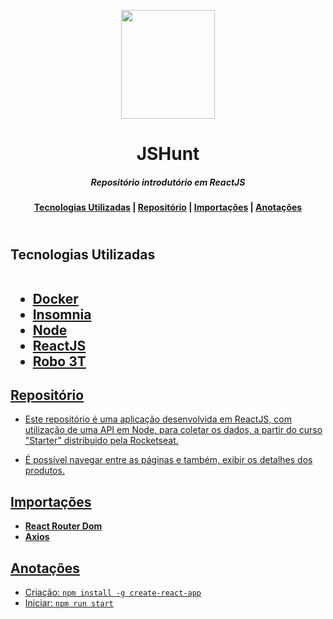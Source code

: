 <p align="center">
  <img width="150" height="174" src="https://user-images.githubusercontent.com/51726945/69487282-e5391380-0e35-11ea-8f82-569186b851b0.png">
</p>

<h1 align="center">       
   JSHunt
</h1>

<h5 align="center">
  Repositório introdutório em ReactJS <br>
</h5>

  <h4 align="center">
    <a href="#tecnologias-utilizadas">Tecnologias Utilizadas</a> |  
    <a href="#repositório">Repositório</a> |
    <a href="#importações">Importações</a> |              
    <a href="#anotações">Anotações</a>
  </h4>

<h2> 
 <br> Tecnologias Utilizadas  
 <ul>
 <br>
   <li><a href="https://www.docker.com/"> Docker</li>   
   <li><a href="https://insomnia.rest/"> Insomnia </li>
   <li><a href="https://nodejs.org/en/">Node</li> 
   <li><a href="https://reactjs.org/">ReactJS</li> 
   <li><a href="https://robomongo.org/"> Robo 3T </li>
 <ul>
</h2>

##  Repositório 
  - Este repositório é uma aplicação desenvolvida em ReactJS, com utilização de uma API em Node, para coletar os dados, a partir do curso "Starter" distribuido pela Rocketseat. 
  
  - É possível navegar entre as páginas e também, exibir os detalhes dos produtos.


## Importações 
 - **React Router Dom** 
 - **Axios** 
   
## Anotações
 - Criação: ```npm install -g create-react-app```
 - Iniciar: ```npm run start```
  
    